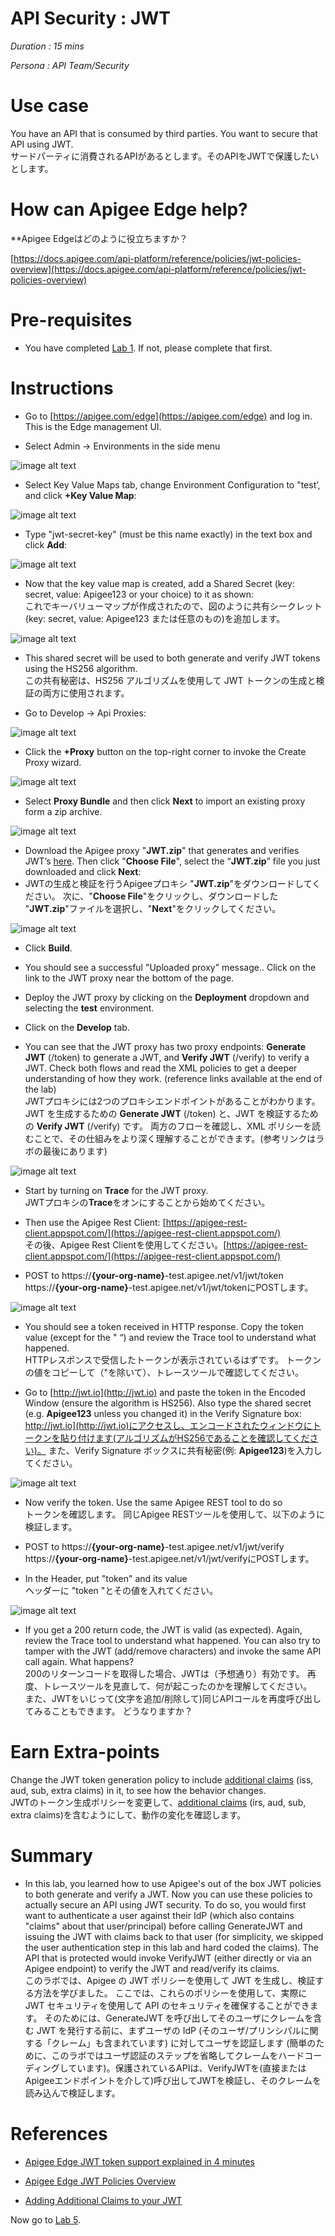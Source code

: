# **API Security : JWT**

*Duration : 15 mins*

*Persona : API Team/Security*

# **Use case**

You have an API that is consumed by third parties. You want to secure that API using JWT.  
サードパーティに消費されるAPIがあるとします。そのAPIをJWTで保護したいとします。

# **How can Apigee Edge help?**  
**Apigee Edgeはどのように役立ちますか？

[https://docs.apigee.com/api-platform/reference/policies/jwt-policies-overview](https://docs.apigee.com/api-platform/reference/policies/jwt-policies-overview)

# **Pre-requisites**

* You have completed [Lab 1](https://github.com/aliceinapiland/AdvancedVirtualAPIJam/tree/master/SecurityJam/Lab%201%20Traffic%20Management%20-%20Throttle%20APIs). If not, please complete that first.

# **Instructions**

* Go to [https://apigee.com/edge](https://apigee.com/edge) and log in. This is the Edge management UI.

* Select Admin → Environments in the side menu

![image alt text](./media/image_0.png)

* Select Key Value Maps tab, change Environment Configuration to "test’, and click **+Key Value Map**:

![image alt text](./media/image_1.png)

* Type "jwt-secret-key" (must be this name exactly) in the text box and click **Add**:

![image alt text](./media/image_2.png)

* Now that the key value map is created, add a Shared Secret (key: secret, value: Apigee123 or your choice) to it as shown:  
これでキーバリューマップが作成されたので、図のように共有シークレット(key: secret, value: Apigee123 または任意のもの)を追加します。

![image alt text](./media/image_3.png)

* This shared secret will be used to both generate and verify JWT tokens using the HS256 algorithm.  
この共有秘密は、HS256 アルゴリズムを使用して JWT トークンの生成と検証の両方に使用されます。

* Go to Develop → Api Proxies:

![image alt text](./media/image_4.png)

* Click the **+Proxy** button on the top-right corner to invoke the Create Proxy wizard.

![image alt text](./media/image_5.png)

* Select **Proxy Bundle** and then click **Next** to import an existing proxy form a zip archive.

![image alt text](./media/image_6.png)

* Download the Apigee proxy "**JWT.zip**" that generates and verifies JWT’s [here](https://github.com/aliceinapiland/AdvancedVirtualAPIJam/blob/master/SecurityJam/Lab%204%20-%20JWT/JWT.zip?raw=true).  Then click "**Choose File**", select the “**JWT.zip**” file you just downloaded and click **Next**:  
* JWTの生成と検証を行うApigeeプロキシ "**JWT.zip**"をダウンロードしてください。 次に、"**Choose File**"をクリックし、ダウンロードした "**JWT.zip**"ファイルを選択し、"**Next**"をクリックしてください。

![image alt text](./media/image_7.png)

* Click **Build**.

* You should see a successful "Uploaded proxy" message..  Click on the link to the JWT proxy near the bottom of the page.

* Deploy the JWT proxy by clicking on the **Deployment** dropdown and selecting the **test** environment.

* Click on the **Develop** tab.

* You can see that the JWT proxy has two proxy endpoints: **Generate JWT** (/token) to generate a JWT, and **Verify JWT** (/verify) to verify a JWT.  Check both flows and read the XML policies to get a deeper understanding of how they work. (reference links available at the end of the lab)  
JWTプロキシには2つのプロキシエンドポイントがあることがわかります。JWT を生成するための **Generate JWT** (/token) と、JWT を検証するための **Verify JWT** (/verify) です。 両方のフローを確認し、XML ポリシーを読むことで、その仕組みをより深く理解することができます。(参考リンクはラボの最後にあります)

![image alt text](./media/image_8.png)

* Start by turning on **Trace** for the JWT proxy.  
JWTプロキシの**Trace**をオンにすることから始めてください。

* Then use the Apigee Rest Client: [https://apigee-rest-client.appspot.com/](https://apigee-rest-client.appspot.com/)  
その後、Apigee Rest Clientを使用してください。[https://apigee-rest-client.appspot.com/](https://apigee-rest-client.appspot.com/)

* POST to https://**{your-org-name}**-test.apigee.net/v1/jwt/token  
https://**{your-org-name}**-test.apigee.net/v1/jwt/tokenにPOSTします。

![image alt text](./media/image_9.png)

* You should see a token received in HTTP response.  Copy the token value (except for the " “) and review the Trace tool to understand what happened.  
HTTPレスポンスで受信したトークンが表示されているはずです。 トークンの値をコピーして（"を除いて）、トレースツールで確認してください。

* Go to [http://jwt.io](http://jwt.io) and paste the token in the Encoded Window (ensure the algorithm is HS256).  Also type the shared secret (e.g. **Apigee123** unless you changed it) in the Verify Signature box:  
http://jwt.io](http://jwt.io)にアクセスし、エンコードされたウィンドウにトークンを貼り付けます(アルゴリズムがHS256であることを確認してください)。 また、Verify Signature ボックスに共有秘密(例: **Apigee123**)を入力してください。

![image alt text](./media/image_10.png)

* Now verify the token.  Use the same Apigee REST tool to do so  
トークンを確認します。 同じApigee RESTツールを使用して、以下のように検証します。

* POST to https://**{your-org-name}**-test.apigee.net/v1/jwt/verify  
https://**{your-org-name}**-test.apigee.net/v1/jwt/verifyにPOSTします。

* In the Header, put "token" and its value  
ヘッダーに "token "とその値を入れてください。

![image alt text](./media/image_11.png)

* If you get a 200 return code, the JWT is valid (as expected).  Again, review the Trace tool to understand what happened.  You can also try to tamper with the JWT (add/remove characters) and invoke the same API call again.  What happens?  
200のリターンコードを取得した場合、JWTは（予想通り）有効です。 再度、トレースツールを見直して、何が起こったのかを理解してください。   
また、JWTをいじって(文字を追加/削除して)同じAPIコールを再度呼び出してみることもできます。 どうなりますか？

# **Earn Extra-points**

Change the JWT token generation policy to include [additional claims](https://docs.apigee.com/api-platform/reference/policies/generate-jwt-policy#additionalclaimsclaim) (iss, aud, sub, extra claims) in it, to see how the behavior changes.  
JWTのトークン生成ポリシーを変更して、[additional claims](https://docs.apigee.com/api-platform/reference/policies/generate-jwt-policy#additionalclaimsclaim) (irs, aud, sub, extra claims)を含むようにして、動作の変化を確認します。

# **Summary**

* In this lab, you learned how to use Apigee's out of the box JWT policies to both generate and verify a JWT.  Now you can use these policies to actually secure an API using JWT security.  To do so, you would first want to authenticate a user against their IdP (which also contains "claims" about that user/principal) before calling GenerateJWT and issuing the JWT with claims back to that user (for simplicity, we skipped the user authentication step in this lab and hard coded the claims). The API that is protected would invoke VerifyJWT (either directly or via an Apigee endpoint) to verify the JWT and read/verify its claims.  
このラボでは、Apigee の JWT ポリシーを使用して JWT を生成し、検証する方法を学びました。 ここでは、これらのポリシーを使用して、実際に JWT セキュリティを使用して API のセキュリティを確保することができます。 そのためには、GenerateJWT を呼び出してそのユーザにクレームを含む JWT を発行する前に、まずユーザの IdP (そのユーザ/プリンシパルに関する「クレーム」も含まれています) に対してユーザを認証します (簡単のために、このラボではユーザ認証のステップを省略してクレームをハードコーディングしています)。保護されているAPIは、VerifyJWTを(直接またはApigeeエンドポイントを介して)呼び出してJWTを検証し、そのクレームを読み込んで検証します。

# **References**

* [Apigee Edge JWT token support explained in 4 minutes](https://youtu.be/mY5B6YlpkAY)

* [Apigee Edge JWT Policies Overview](https://docs.apigee.com/api-platform/reference/policies/jwt-policies-overview)

* [Adding Additional Claims to your JWT](https://docs.apigee.com/api-platform/reference/policies/generate-jwt-policy#additionalclaimsclaim)

Now go to [Lab 5](https://goo.gl/6S2iJr).
